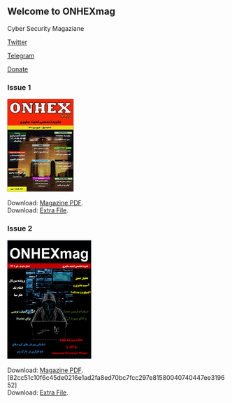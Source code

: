 ## Welcome to ONHEXmag

Cyber Security Magaziane  


[Twitter](https://twitter.com/onhexmag)  


[Telegram](https://t.me/onhexmag)  


[Donate](https://www.coffeete.ir/onhexmag)

### Issue 1
![](/images/t_screen1.jpg)

Download: [Magazine PDF](https://drive.google.com/file/d/1Hu1BNyMIV5JcSSuLkqvIx6GLj9MfhF6w/view).  
Download: [Extra File](https://drive.google.com/file/d/128Ct8xj7U2EC-b-uupvOC9PL2AX7VR-w/view).


### Issue 2
![](/images/t_screen2.png)

Download: [Magazine PDF](https://drive.google.com/file/d/1JeFQbNaMP_THHqI9ps6Ao6WFQYfSk7zE/view).  
[82cc51c10f6c45de0216e1ad2fa8ed70bc7fcc297e81580040740447ee319652]  
Download: [Extra File](https://drive.google.com/file/d/1ImoPBIqxg4CKYaieYKuIs63R8VkC04qc/view).


